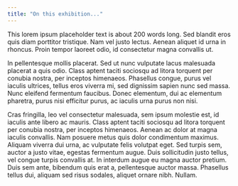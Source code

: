 ```yaml
---
title: "On this exhibition..."
---
```


This lorem ipsum placeholder text is about 200 words long. Sed blandit eros quis diam porttitor tristique. Nam vel justo lectus. Aenean aliquet id urna in rhoncus. Proin tempor laoreet odio, id consectetur magna convallis ut.

In pellentesque mollis placerat. Sed ut nunc vulputate lacus malesuada placerat a quis odio. Class aptent taciti sociosqu ad litora torquent per conubia nostra, per inceptos himenaeos. Phasellus congue, purus vel iaculis ultrices, tellus eros viverra mi, sed dignissim sapien nunc sed massa. Nunc eleifend fermentum faucibus. Donec elementum, dui ac elementum pharetra, purus nisi efficitur purus, ac iaculis urna purus non nisi. 

Cras fringilla, leo vel consectetur malesuada, sem ipsum molestie est, id iaculis ante libero ac mauris. Class aptent taciti sociosqu ad litora torquent per conubia nostra, per inceptos himenaeos. Aenean ac dolor at magna iaculis convallis. Nam posuere metus quis dolor condimentum maximus. Aliquam viverra dui urna, ac vulputate felis volutpat eget. Sed turpis sem, auctor a justo vitae, egestas fermentum augue. Duis sollicitudin justo tellus, vel congue turpis convallis at. In interdum augue eu magna auctor pretium. Duis sem ante, bibendum quis erat a, pellentesque auctor massa. Phasellus tellus dui, aliquam sed risus sodales, aliquet ornare nibh. Nullam.